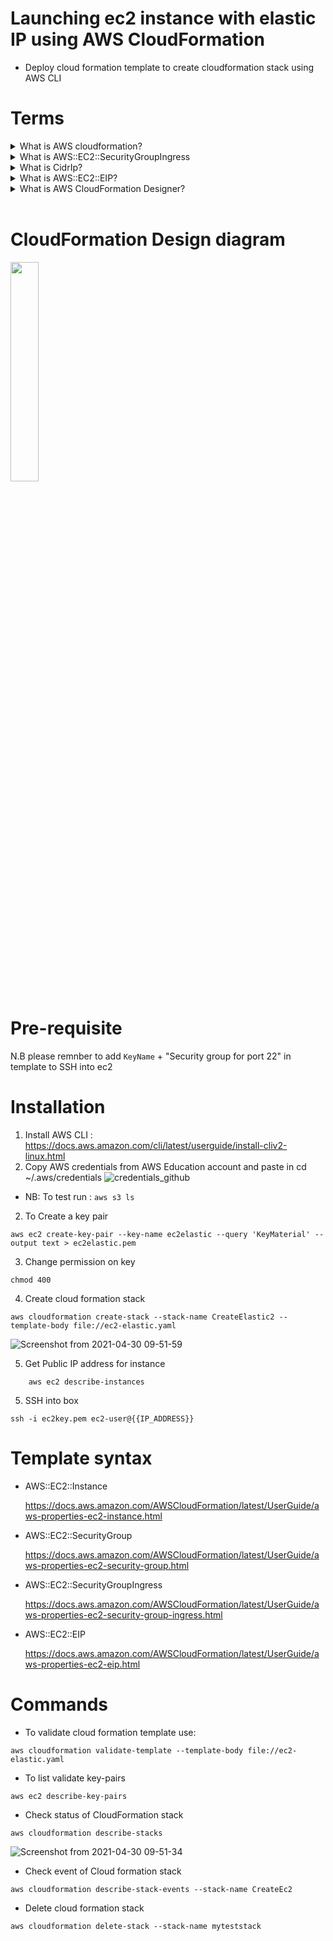 # Launching ec2 instance with elastic IP using AWS CloudFormation
 - Deploy cloud formation template to create cloudformation stack using AWS CLI

# Terms

<details>
 <summary>What is AWS cloudformation?</summary>

    - AWS service that uses template files to automate the setup of AWS resources
    - Described as IaC(Infrastructure-as-Code) tool for automation setup and deployment
 </details>

<details> 
 <summary>What is AWS::EC2::SecurityGroupIngress</summary>

    - Inbound rule recieve trafffic from IPv4
    - Can specfiy protocol (e.g TCP)
</details>

<details>
 <summary>What is CidrIp?</summary>

    - IPv4 CIDR range

 </details>

<details>
 <summary>What is AWS::EC2::EIP?</summary>

    - Reserves public IP address that you can assign to any EC2 instance in a particular region.
    
 </details>

 <details>
 <summary>What is AWS CloudFormation Designer?</summary>

    - Graphic tool for creating, viewing, and modifying AWS CloudFormation templates
    - More info: https://docs.aws.amazon.com/AWSCloudFormation/latest/UserGuide/working-with-templates-cfn-designer.html
   
 </details>
 <br>

 # CloudFormation Design diagram

 <img width=30% height=30% src=https://user-images.githubusercontent.com/50704452/116673842-28d96a80-a9a4-11eb-9b64-28f6d224b098.png>



# Pre-requisite 
N.B please remnber to add `KeyName` + "Security group for port 22" in template to SSH into ec2
# Installation
1. Install AWS CLI : https://docs.aws.amazon.com/cli/latest/userguide/install-cliv2-linux.html 
1. Copy AWS credentials from AWS Education account and paste in cd ~/.aws/credentials
![credentials_github](https://user-images.githubusercontent.com/50704452/116236401-51bcee00-a75f-11eb-9014-53b4e92f5f50.png)
 - NB: To test run : `aws s3 ls`
2. To Create a key pair
```
aws ec2 create-key-pair --key-name ec2elastic --query 'KeyMaterial' --output text > ec2elastic.pem
```

3. Change permission on key
```
chmod 400
```
4. Create cloud formation stack
```
aws cloudformation create-stack --stack-name CreateElastic2 --template-body file://ec2-elastic.yaml
```
![Screenshot from 2021-04-30 09-51-59](https://user-images.githubusercontent.com/50704452/116677974-19a8eb80-a9a9-11eb-9473-0bb649917f6c.png)


5. Get Public IP address for instance
```
    aws ec2 describe-instances
```
5. SSH into  box
```
ssh -i ec2key.pem ec2-user@{{IP_ADDRESS}}
``` 
# Template syntax
- AWS::EC2::Instance
  
    https://docs.aws.amazon.com/AWSCloudFormation/latest/UserGuide/aws-properties-ec2-instance.html

 - AWS::EC2::SecurityGroup

    https://docs.aws.amazon.com/AWSCloudFormation/latest/UserGuide/aws-properties-ec2-security-group.html

 - AWS::EC2::SecurityGroupIngress

    https://docs.aws.amazon.com/AWSCloudFormation/latest/UserGuide/aws-properties-ec2-security-group-ingress.html

 - AWS::EC2::EIP

    https://docs.aws.amazon.com/AWSCloudFormation/latest/UserGuide/aws-properties-ec2-eip.html

# Commands
 - To validate cloud formation template use:
 ```
 aws cloudformation validate-template --template-body file://ec2-elastic.yaml
 ```
 - To list validate key-pairs
 ```
 aws ec2 describe-key-pairs
 ```

 - Check status of CloudFormation stack
 ```
 aws cloudformation describe-stacks

 ```
 ![Screenshot from 2021-04-30 09-51-34](https://user-images.githubusercontent.com/50704452/116678241-5ecd1d80-a9a9-11eb-9d66-f103d680984a.png)

- Check event of Cloud formation stack
```
aws cloudformation describe-stack-events --stack-name CreateEc2
```
- Delete cloud formation stack
```
aws cloudformation delete-stack --stack-name myteststack
```